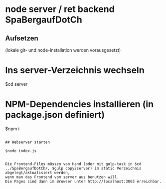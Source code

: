 # node server / ret backend SpaBergaufDotCh

## Aufsetzen

(lokale git- und node-installation werden vorausgesetzt)


# Ins server-Verzeichnis wechseln
$cd server

# NPM-Dependencies installieren (in package.json definiert)
$npm i
```

## Webserver starten

$node index.js


Die Frontend-Files müssen von Hand (oder mit gulp-task in $cd ../SpaBergaufDotCh/, $gulp copy2server) im static Verzeichnis abgelegt/aktualisiert werden,
wenn man das Frontend vom server aus benutzen will.
Die Pages sind dann im Browser unter http://localhost:3003 erreichbar.